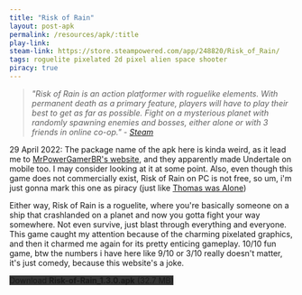 ```yaml
---
title: "Risk of Rain"
layout: post-apk
permalink: /resources/apk/:title
play-link: 
steam-link: https://store.steampowered.com/app/248820/Risk_of_Rain/
tags: roguelite pixelated 2d pixel alien space shooter
piracy: true
---
```


> _"Risk of Rain is an action platformer with roguelike elements. With permanent death as a primary feature, players will have to play their best to get as far as possible. Fight on a mysterious planet with randomly spawning enemies and bosses, either alone or with 3 friends in online co-op." - <a href="https://store.steampowered.com/app/248820/Risk_of_Rain/" target="_blank">Steam</a>_

<span class="timestamp">29 April 2022:</span> The package name of the apk here is kinda weird, as it lead me to <a href="https://mrpowergamerbr.com/" target="_blank">MrPowerGamerBR's website</a>, and they apparently made Undertale on mobile too. I may consider looking at it at some point. Also, even though this game does not commercially exist, Risk of Rain on PC is not free, so um, i'm just gonna mark this one as piracy (just like [Thomas was Alone](https://arifhamed.com/resources/apk/Thomas-Was-Alone))

Either way, Risk of Rain is a roguelite, where you're basically someone on a ship that crashlanded on a planet and now you gotta fight your way somewhere. Not even survive, just blast through everything and everyone. This game caught my attention because of the charming pixelated graphics, and then it charmed me again for its pretty enticing gameplay. 10/10 fun game, btw the numbers i have here like 9/10 or 3/10 really doesn't matter, it's just comedy, because this website's a joke.

<div class="text-center">
    <a class="btn btn-dark btn-block w-100" onclick='apk("Risk-of-Rain_1.3.0.apk")' style="text-decoration: none; background-color: #333;"> Download <b>Risk-of-Rain_1.3.0.apk</b> (32.7 MB)</a>
</div>
